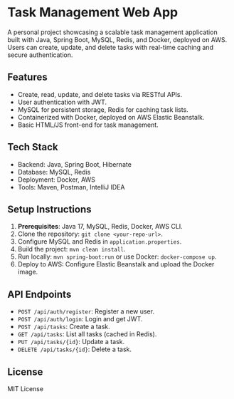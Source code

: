 # Task Management Web App

A personal project showcasing a scalable task management application built with Java, Spring Boot, MySQL, Redis, and Docker, deployed on AWS. Users can create, update, and delete tasks with real-time caching and secure authentication.

## Features
- Create, read, update, and delete tasks via RESTful APIs.
- User authentication with JWT.
- MySQL for persistent storage, Redis for caching task lists.
- Containerized with Docker, deployed on AWS Elastic Beanstalk.
- Basic HTML/JS front-end for task management.

## Tech Stack
- Backend: Java, Spring Boot, Hibernate
- Database: MySQL, Redis
- Deployment: Docker, AWS
- Tools: Maven, Postman, IntelliJ IDEA

## Setup Instructions
1. **Prerequisites**: Java 17, MySQL, Redis, Docker, AWS CLI.
2. Clone the repository: `git clone <your-repo-url>`.
3. Configure MySQL and Redis in `application.properties`.
4. Build the project: `mvn clean install`.
5. Run locally: `mvn spring-boot:run` or use Docker: `docker-compose up`.
6. Deploy to AWS: Configure Elastic Beanstalk and upload the Docker image.

## API Endpoints
- `POST /api/auth/register`: Register a new user.
- `POST /api/auth/login`: Login and get JWT.
- `POST /api/tasks`: Create a task.
- `GET /api/tasks`: List all tasks (cached in Redis).
- `PUT /api/tasks/{id}`: Update a task.
- `DELETE /api/tasks/{id}`: Delete a task.

## License
MIT License
